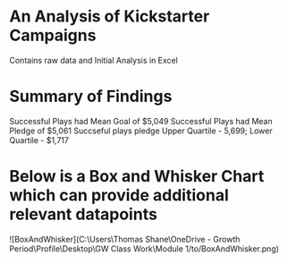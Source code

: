 # An Analysis of Kickstarter Campaigns
Contains raw data and Initial Analysis in Excel
# Summary of Findings
Successful Plays had Mean Goal of $5,049
Successful Plays had Mean Pledge of $5,061
Succseful plays pledge Upper Quartile - 5,699; Lower Quartile - $1,717
# Below is a Box and Whisker Chart which can provide additional relevant datapoints
![BoxAndWhisker](C:\Users\Thomas Shane\OneDrive - Growth Period\Profile\Desktop\GW Class Work\Module 1/to/BoxAndWhisker.png)
